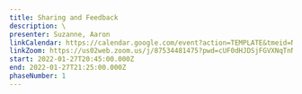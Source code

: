 ```yaml
---
title: Sharing and Feedback
description: \
presenter: Suzanne, Aaron
linkCalendar: https://calendar.google.com/event?action=TEMPLATE&tmeid=NnZkamxnaGUzaW1vbjlvanEyN2lia2IxNmggbGVzeWFAZW52aXNpb25tYW5hZ2VtZW50LmNvbQ&tmsrc=lesya%40envisionmanagement.com
linkZoom: https://us02web.zoom.us/j/87534481475?pwd=cUF0dHJDSjFGVXNqTnNiNm9HSC9NUT09
start: 2022-01-27T20:45:00.000Z
end: 2022-01-27T21:25:00.000Z
phaseNumber: 1
---
```

